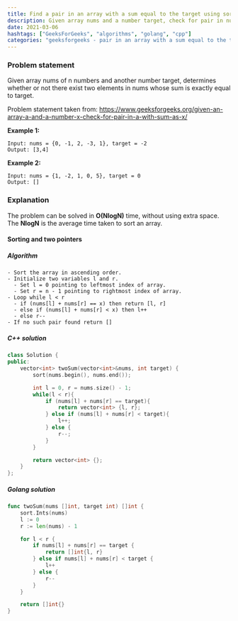 ```yaml
---
title: Find a pair in an array with a sum equal to the target using sorting
description: Given array nums and a number target, check for pair in nums with sum as target.
date: 2021-03-06
hashtags: ["GeeksForGeeks", "algorithms", "golang", "cpp"]
categories: "geeksforgeeks - pair in an array with a sum equal to the target, c++, golang"
---
```


### Problem statement

Given array nums of n numbers and another number target, determines
whether or not there exist two elements in nums whose sum is exactly equal to target.

Problem statement taken from:
<a href="https://www.geeksforgeeks.org/given-an-array-a-and-a-number-x-check-for-pair-in-a-with-sum-as-x/" target="_blank">
  https://www.geeksforgeeks.org/given-an-array-a-and-a-number-x-check-for-pair-in-a-with-sum-as-x/
</a>

**Example 1:**
```
Input: nums = {0, -1, 2, -3, 1}, target = -2
Output: [3,4]
```

**Example 2:**
```
Input: nums = {1, -2, 1, 0, 5}, target = 0
Output: []
```

### Explanation

The problem can be solved in **O(NlogN)** time, without using extra space.
The **NlogN** is the average time taken to sort an array.

#### Sorting and two pointers

##### Algorithm

```
- Sort the array in ascending order.
- Initialize two variables l and r.
  - Set l = 0 pointing to leftmost index of array.
  - Set r = n - 1 pointing to rightmost index of array.
- Loop while l < r
  - if (nums[l] + nums[r] == x) then return [l, r]
  - else if (nums[l] + nums[r] < x) then l++
  - else r--
- If no such pair found return []
```

##### C++ solution

```cpp
class Solution {
public:
    vector<int> twoSum(vector<int>&nums, int target) {
        sort(nums.begin(), nums.end());

        int l = 0, r = nums.size() - 1;
        while(l < r){
            if (nums[l] + nums[r] == target){
                return vector<int> {l, r};
            } else if (nums[l] + nums[r] < target){
                l++;
            } else {
                r--;
            }
        }

        return vector<int> {};
    }
};
```

##### Golang solution

```go
func twoSum(nums []int, target int) []int {
    sort.Ints(nums)
    l := 0
    r := len(nums) - 1

    for l < r {
        if nums[l] + nums[r] == target {
            return []int{l, r}
        } else if nums[l] + nums[r] < target {
            l++
        } else {
            r--
        }
    }

    return []int{}
}
```
